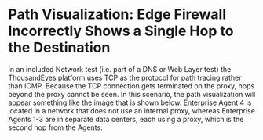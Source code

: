 # Path Visualization: Edge Firewall Incorrectly Shows a Single Hop to the Destination

In an included Network test (i.e. part of a DNS or Web Layer test) the ThousandEyes platform uses TCP as the protocol for path tracing rather than ICMP. Because the TCP connection gets terminated on the proxy, hops beyond the proxy cannot be seen. In this scenario, the path visualization will appear something like the image that is shown below. Enterprise Agent 4 is located in a network that does not use an internal proxy, whereas Enterprise Agents 1-3 are in separate data centers, each using a proxy, which is the second hop from the Agents.
